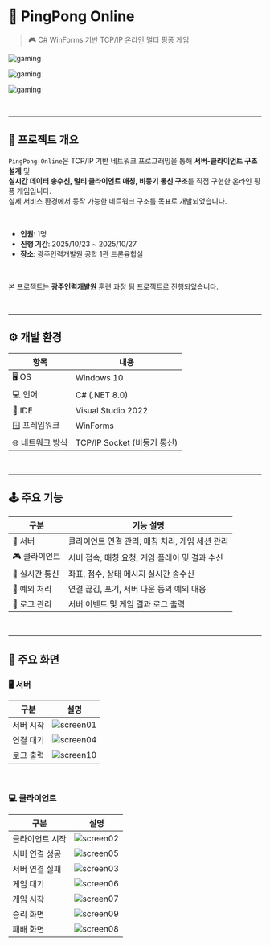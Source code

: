 # 🏓 PingPong Online

> 🎮 C# WinForms 기반 TCP/IP 온라인 멀티 핑퐁 게임


 ![gaming](imgs/moving03.gif)

 ![gaming](imgs/moving01.gif)

 ![gaming](imgs/moving02.gif)



<br>

---

## 📘 프로젝트 개요

`PingPong Online`은 TCP/IP 기반 네트워크 프로그래밍을 통해 **서버-클라이언트 구조 설계** 및  
**실시간 데이터 송수신, 멀티 클라이언트 매칭, 비동기 통신 구조**를 직접 구현한 온라인 핑퐁 게임입니다.  
실제 서비스 환경에서 동작 가능한 네트워크 구조를 목표로 개발되었습니다.

<br>


- **인원**: 1명
- **진행 기간**: 2025/10/23 ~ 2025/10/27  
- **장소**: 광주인력개발원 공학 1관 드론융합실  


<br>

본 프로젝트는 **광주인력개발원** 훈련 과정 팀 프로젝트로 진행되었습니다.


<br>

---

## ⚙️ 개발 환경


| 항목 | 내용 |
|------|------|
| 🖥 OS | Windows 10 |
| 💻 언어 | C# (.NET 8.0) |
| 🧩 IDE | Visual Studio 2022 |
| 🪟 프레임워크 | WinForms |
| 🌐 네트워크 방식 | TCP/IP Socket (비동기 통신) |


<br>

---

## 🕹 주요 기능


| 구분 | 기능 설명 |
|------|------------|
| 🧠 서버 | 클라이언트 연결 관리, 매칭 처리, 게임 세션 관리 |
| 🎮 클라이언트 | 서버 접속, 매칭 요청, 게임 플레이 및 결과 수신 |
| 🔁 실시간 통신 | 좌표, 점수, 상태 메시지 실시간 송수신 |
| 🚨 예외 처리 | 연결 끊김, 포기, 서버 다운 등의 예외 대응 |
| 📜 로그 관리 | 서버 이벤트 및 게임 결과 로그 출력 |


<br>

---

## 🧱 주요 화면

### 🖥 서버
| 구분 | 설명 |
|------|------|
| 서버 시작 | ![screen01](imgs/screen01.png) |
| 연결 대기 | ![screen04](imgs/screen04.png) |
| 로그 출력 | ![screen10](imgs/screen10.png) |


<br>

### 💻 클라이언트
| 구분 | 설명 |
|------|------|
| 클라이언트 시작 | ![screen02](imgs/screen02.png) |
| 서버 연결 성공 | ![screen05](imgs/screen05.png) |
| 서버 연결 실패 | ![screen03](imgs/screen03.png) |
| 게임 대기 | ![screen06](imgs/screen06.png) |
| 게임 시작 | ![screen07](imgs/screen07.png) |
| 승리 화면 | ![screen09](imgs/screen09.png) |
| 패배 화면 | ![screen08](imgs/screen08.png) |

